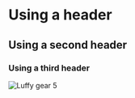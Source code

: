 # Using a header
## Using a second header
### Using a third header

![Luffy gear 5](https://external-preview.redd.it/hoKVgo2p4e4QzsCnh-YUbWAKGljAEkGXBjNddWLQD6s.png?width=640&crop=smart&format=pjpg&auto=webp&s=9a4368bc04332b462239058745e4a9293b1386a4)
